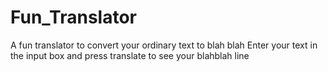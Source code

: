# Fun_Translator
A fun translator to convert your ordinary text to blah blah
Enter your text in the input box and press translate to see your blahblah line
